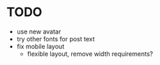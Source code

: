 # TODO

- use new avatar
- try other fonts for post text
- fix mobile layout
	- flexible layout, remove width requirements?
